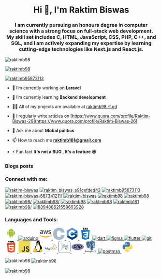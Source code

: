 <h1 align="center">Hi 👋, I'm Raktim Biswas</h1>
<h3 align="center">I am currently pursuing an honours degree in computer science with a strong focus on full-stack web development. My skill set includes C, HTML, JavaScript, CSS, PHP, C++, and SQL, and I am actively expanding my expertise by learning cutting-edge technologies like Next.js and React.js.</h3>

<p align="left"> <img src="https://komarev.com/ghpvc/?username=raktimb98&label=Profile%20views&color=0e75b6&style=flat" alt="raktimb98" /> </p>

<p align="left"> <a href="https://github.com/ryo-ma/github-profile-trophy"><img src="https://github-profile-trophy.vercel.app/?username=raktimb98" alt="raktimb98" /></a> </p>

<p align="left"> <a href="https://twitter.com/raktimb95873113" target="blank"><img src="https://img.shields.io/twitter/follow/raktimb95873113?logo=twitter&style=for-the-badge" alt="raktimb95873113" /></a> </p>

- 🔭 I’m currently working on **Laravel**

- 🌱 I’m currently learning **Backend development**

- 👨‍💻 All of my projects are available at [raktimb98.rf.gd](raktimb98.rf.gd)

- 📝 I regularly write articles on [https://www.quora.com/profile/Raktim-Biswas-26](https://www.quora.com/profile/Raktim-Biswas-26)

- 💬 Ask me about **Global politics**

- 📫 How to reach me **raktimb181@gmail.com**

- ⚡ Fun fact **It's not a BUG , It's a feature 😆**

### Blogs posts
<!-- BLOG-POST-LIST:START -->
<!-- BLOG-POST-LIST:END -->

<h3 align="left">Connect with me:</h3>
<p align="left">
<a href="https://codepen.io/raktim-biswas" target="blank"><img align="center" src="https://raw.githubusercontent.com/rahuldkjain/github-profile-readme-generator/master/src/images/icons/Social/codepen.svg" alt="raktim-biswas" height="30" width="40" /></a>
<a href="https://dev.to/raktim_biswas_a91cefded42" target="blank"><img align="center" src="https://raw.githubusercontent.com/rahuldkjain/github-profile-readme-generator/master/src/images/icons/Social/devto.svg" alt="raktim_biswas_a91cefded42" height="30" width="40" /></a>
<a href="https://twitter.com/raktimb95873113" target="blank"><img align="center" src="https://raw.githubusercontent.com/rahuldkjain/github-profile-readme-generator/master/src/images/icons/Social/twitter.svg" alt="raktimb95873113" height="30" width="40" /></a>
<a href="https://linkedin.com/in/raktim-biswas-687341211/" target="blank"><img align="center" src="https://raw.githubusercontent.com/rahuldkjain/github-profile-readme-generator/master/src/images/icons/Social/linked-in-alt.svg" alt="raktim-biswas-687341211/" height="30" width="40" /></a>
<a href="https://stackoverflow.com/users/raktim-biswas" target="blank"><img align="center" src="https://raw.githubusercontent.com/rahuldkjain/github-profile-readme-generator/master/src/images/icons/Social/stack-overflow.svg" alt="raktim-biswas" height="30" width="40" /></a>
<a href="https://codesandbox.com/raktimb98" target="blank"><img align="center" src="https://raw.githubusercontent.com/rahuldkjain/github-profile-readme-generator/master/src/images/icons/Social/codesandbox.svg" alt="raktimb98" height="30" width="40" /></a>
<a href="https://kaggle.com/raktimb98" target="blank"><img align="center" src="https://raw.githubusercontent.com/rahuldkjain/github-profile-readme-generator/master/src/images/icons/Social/kaggle.svg" alt="raktimb98" height="30" width="40" /></a>
<a href="https://fb.com/raktimb98/" target="blank"><img align="center" src="https://raw.githubusercontent.com/rahuldkjain/github-profile-readme-generator/master/src/images/icons/Social/facebook.svg" alt="raktimb98/" height="30" width="40" /></a>
<a href="https://instagram.com/raktimb98/" target="blank"><img align="center" src="https://raw.githubusercontent.com/rahuldkjain/github-profile-readme-generator/master/src/images/icons/Social/instagram.svg" alt="raktimb98/" height="30" width="40" /></a>
<a href="https://dribbble.com/raktimb98" target="blank"><img align="center" src="https://raw.githubusercontent.com/rahuldkjain/github-profile-readme-generator/master/src/images/icons/Social/dribbble.svg" alt="raktimb98" height="30" width="40" /></a>
<a href="https://www.codechef.com/users/raktimb98" target="blank"><img align="center" src="https://cdn.jsdelivr.net/npm/simple-icons@3.1.0/icons/codechef.svg" alt="raktimb98" height="30" width="40" /></a>
<a href="https://www.hackerrank.com/raktimb181" target="blank"><img align="center" src="https://raw.githubusercontent.com/rahuldkjain/github-profile-readme-generator/master/src/images/icons/Social/hackerrank.svg" alt="raktimb181" height="30" width="40" /></a>
<a href="https://www.leetcode.com/raktimb98/" target="blank"><img align="center" src="https://raw.githubusercontent.com/rahuldkjain/github-profile-readme-generator/master/src/images/icons/Social/leet-code.svg" alt="raktimb98/" height="30" width="40" /></a>
<a href="https://discord.gg/889488621558693928" target="blank"><img align="center" src="https://raw.githubusercontent.com/rahuldkjain/github-profile-readme-generator/master/src/images/icons/Social/discord.svg" alt="889488621558693928" height="30" width="40" /></a>
</p>

<h3 align="left">Languages and Tools:</h3>
<p align="left"> <a href="https://developer.android.com" target="_blank" rel="noreferrer"> <img src="https://raw.githubusercontent.com/devicons/devicon/master/icons/android/android-original-wordmark.svg" alt="android" width="40" height="40"/> </a> <a href="https://www.arduino.cc/" target="_blank" rel="noreferrer"> <img src="https://cdn.worldvectorlogo.com/logos/arduino-1.svg" alt="arduino" width="40" height="40"/> </a> <a href="https://aws.amazon.com" target="_blank" rel="noreferrer"> <img src="https://raw.githubusercontent.com/devicons/devicon/master/icons/amazonwebservices/amazonwebservices-original-wordmark.svg" alt="aws" width="40" height="40"/> </a> <a href="https://www.cprogramming.com/" target="_blank" rel="noreferrer"> <img src="https://raw.githubusercontent.com/devicons/devicon/master/icons/c/c-original.svg" alt="c" width="40" height="40"/> </a> <a href="https://www.w3schools.com/cpp/" target="_blank" rel="noreferrer"> <img src="https://raw.githubusercontent.com/devicons/devicon/master/icons/cplusplus/cplusplus-original.svg" alt="cplusplus" width="40" height="40"/> </a> <a href="https://www.w3schools.com/css/" target="_blank" rel="noreferrer"> <img src="https://raw.githubusercontent.com/devicons/devicon/master/icons/css3/css3-original-wordmark.svg" alt="css3" width="40" height="40"/> </a> <a href="https://dart.dev" target="_blank" rel="noreferrer"> <img src="https://www.vectorlogo.zone/logos/dartlang/dartlang-icon.svg" alt="dart" width="40" height="40"/> </a> <a href="https://www.figma.com/" target="_blank" rel="noreferrer"> <img src="https://www.vectorlogo.zone/logos/figma/figma-icon.svg" alt="figma" width="40" height="40"/> </a> <a href="https://flutter.dev" target="_blank" rel="noreferrer"> <img src="https://www.vectorlogo.zone/logos/flutterio/flutterio-icon.svg" alt="flutter" width="40" height="40"/> </a> <a href="https://git-scm.com/" target="_blank" rel="noreferrer"> <img src="https://www.vectorlogo.zone/logos/git-scm/git-scm-icon.svg" alt="git" width="40" height="40"/> </a> <a href="https://www.w3.org/html/" target="_blank" rel="noreferrer"> <img src="https://raw.githubusercontent.com/devicons/devicon/master/icons/html5/html5-original-wordmark.svg" alt="html5" width="40" height="40"/> </a> <a href="https://developer.mozilla.org/en-US/docs/Web/JavaScript" target="_blank" rel="noreferrer"> <img src="https://raw.githubusercontent.com/devicons/devicon/master/icons/javascript/javascript-original.svg" alt="javascript" width="40" height="40"/> </a> <a href="https://www.linux.org/" target="_blank" rel="noreferrer"> <img src="https://raw.githubusercontent.com/devicons/devicon/master/icons/linux/linux-original.svg" alt="linux" width="40" height="40"/> </a> <a href="https://www.mysql.com/" target="_blank" rel="noreferrer"> <img src="https://raw.githubusercontent.com/devicons/devicon/master/icons/mysql/mysql-original-wordmark.svg" alt="mysql" width="40" height="40"/> </a> <a href="https://www.photoshop.com/en" target="_blank" rel="noreferrer"> <img src="https://raw.githubusercontent.com/devicons/devicon/master/icons/photoshop/photoshop-line.svg" alt="photoshop" width="40" height="40"/> </a> <a href="https://www.php.net" target="_blank" rel="noreferrer"> <img src="https://raw.githubusercontent.com/devicons/devicon/master/icons/php/php-original.svg" alt="php" width="40" height="40"/> </a> <a href="https://www.postgresql.org" target="_blank" rel="noreferrer"> <img src="https://raw.githubusercontent.com/devicons/devicon/master/icons/postgresql/postgresql-original-wordmark.svg" alt="postgresql" width="40" height="40"/> </a> <a href="https://postman.com" target="_blank" rel="noreferrer"> <img src="https://www.vectorlogo.zone/logos/getpostman/getpostman-icon.svg" alt="postman" width="40" height="40"/> </a> <a href="https://www.python.org" target="_blank" rel="noreferrer"> <img src="https://raw.githubusercontent.com/devicons/devicon/master/icons/python/python-original.svg" alt="python" width="40" height="40"/> </a> </p>

<p><img align="left" src="https://github-readme-stats.vercel.app/api/top-langs?username=raktimb98&show_icons=true&locale=en&layout=compact" alt="raktimb98" /></p>

<p>&nbsp;<img align="center" src="https://github-readme-stats.vercel.app/api?username=raktimb98&show_icons=true&locale=en" alt="raktimb98" /></p>

<p><img align="center" src="https://github-readme-streak-stats.herokuapp.com/?user=raktimb98&" alt="raktimb98" /></p>
